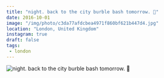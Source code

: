 ```yaml
---
title: "night. back to the city burble bash tomorrow. 🌌"
date: 2016-10-01
image: "/img/photo/c3da77afdcbea4971f860bf621b447d4.jpg"
location: "London, United Kingdom"
instagram: true
draft: false
tags:
 - london
---
```


![night. back to the city burble bash tomorrow. 🌌](/img/photo/c3da77afdcbea4971f860bf621b447d4.jpg)
